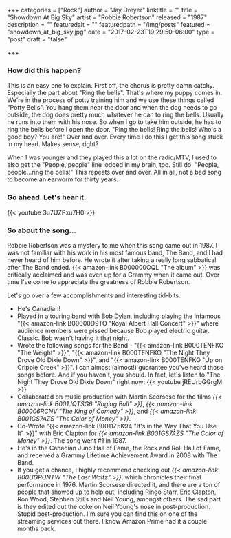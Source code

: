 +++
categories = ["Rock"]
author = "Jay Dreyer"
linktitle = ""
title = "Showdown At Big Sky"
artist = "Robbie Robertson"
released = "1987"
description = ""
featuredalt = ""
featuredpath = "/img/posts"
featured = "showdown_at_big_sky.jpg"
date = "2017-02-23T19:29:50-06:00"
type = "post"
draft = "false"

+++
<!--more-->
### How did this happen?
This is an easy one to explain. First off, the chorus is pretty damn catchy. Especially the part about "Ring the bells". That's where my puppy comes in. We're in the process of potty training him and we use these things called "Potty Bells". You hang them near the door and when the dog needs to go outside, the dog does pretty much whatever he can to ring the bells. Usually he runs into them with his nose. So when I go to take him outside, he has to ring the bells before I open the door. "Ring the bells! Ring the bells! Who's a good boy? You are!" Over and over. Every time I do this I get this song stuck in my head. Makes sense, right?

When I was younger and they played this a lot on the radio/MTV, I used to also get the "People, people" line lodged in my brain, too. Still do. "People, people...ring the bells!" This repeats over and over. All in all, not a bad song to become an earworm for thirty years.

### Go ahead. Let's hear it.
{{< youtube 3u7UZPxu7H0 >}}

### So about the song...
Robbie Robertson was a mystery to me when this song came out in 1987. I was not familiar with his work in his most famous band, The Band, and I had never heard of him before. He wrote it after taking a really long sabbatical after The Band ended. {{< amazon-link B000000OQL  "The album" >}} was critically acclaimed and was even up for a Grammy when it came out. Over time I've come to appreciate the greatness of Robbie Robertson.

Let's go over a few accomplishments and interesting tid-bits:

*  He's Canadian!
*  Played in a touring band with Bob Dylan, including playing the infamous "{{< amazon-link B00000D9TO "Royal Albert Hall Concert" >}}" where audience members were pissed because Bob played electric guitar. Classic. Bob wasn't having it that night.
*  Wrote the following songs for the Band - "{{< amazon-link B000TENFKO "The Weight" >}}", "{{< amazon-link B000TENFKO "The Night They Drove Old Dixie Down" >}}", and "{{< amazon-link B000TENFKO "Up on Cripple Creek" >}}". I can almost (almost!) guarantee you've heard those songs before. And if you haven't, you should. In fact, let's listen to "The Night They Drove Old Dixie Down" right now: {{< youtube jREUrbGGrgM >}}
*  Collaborated on music production with Martin Scorsese for the films *{{< amazon-link B001JQTSG6 "Raging Bull" >}}*, *{{< amazon-link B00006RCNV "The King of Comedy" >}}*, and *{{< amazon-link B001GS7AZS "The Color of Money" >}}*.
*  Co-Wrote "{{< amazon-link B0011Z5K94 "It's in the Way That You Use It" >}}" with Eric Clapton for *{{< amazon-link B001GS7AZS "The Color of Money" >}}*. The song went #1 in 1987.
*  He's in the Canadian Juno Hall of Fame, the Rock and Roll Hall of Fame, and received a Grammy Lifetime Achievement Award in 2008 with The Band.
* If you get a chance, I highly recommend checking out *{{< amazon-link B00UGPUNTW "The Last Waltz" >}}*, which chronicles their final performance in 1976. Martin Scorsese directed it, and there are a ton of people that showed up to help out, including Ringo Starr, Eric Clapton, Ron Wood, Stephen Stills and Neil Young, amongst others. The sad part is they edited out the coke on Neil Young's nose in post-production. Stupid post-production. I'm sure you can find this on one of the streaming services out there. I know Amazon Prime had it a couple months back.

